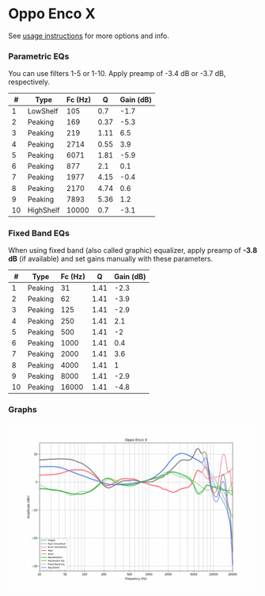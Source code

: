 # Oppo Enco X
See [usage instructions](https://github.com/jaakkopasanen/AutoEq#usage) for more options and info.

### Parametric EQs
You can use filters 1-5 or 1-10. Apply preamp of -3.4 dB or -3.7 dB, respectively.

|   # | Type      |   Fc (Hz) |    Q |   Gain (dB) |
|-----|-----------|-----------|------|-------------|
|   1 | LowShelf  |       105 | 0.7  |        -1.7 |
|   2 | Peaking   |       169 | 0.37 |        -5.3 |
|   3 | Peaking   |       219 | 1.11 |         6.5 |
|   4 | Peaking   |      2714 | 0.55 |         3.9 |
|   5 | Peaking   |      6071 | 1.81 |        -5.9 |
|   6 | Peaking   |       877 | 2.1  |         0.1 |
|   7 | Peaking   |      1977 | 4.15 |        -0.4 |
|   8 | Peaking   |      2170 | 4.74 |         0.6 |
|   9 | Peaking   |      7893 | 5.36 |         1.2 |
|  10 | HighShelf |     10000 | 0.7  |        -3.1 |

### Fixed Band EQs
When using fixed band (also called graphic) equalizer, apply preamp of **-3.8 dB** (if available) and set gains manually with these parameters.

|   # | Type    |   Fc (Hz) |    Q |   Gain (dB) |
|-----|---------|-----------|------|-------------|
|   1 | Peaking |        31 | 1.41 |        -2.3 |
|   2 | Peaking |        62 | 1.41 |        -3.9 |
|   3 | Peaking |       125 | 1.41 |        -2.9 |
|   4 | Peaking |       250 | 1.41 |         2.1 |
|   5 | Peaking |       500 | 1.41 |        -2   |
|   6 | Peaking |      1000 | 1.41 |         0.4 |
|   7 | Peaking |      2000 | 1.41 |         3.6 |
|   8 | Peaking |      4000 | 1.41 |         1   |
|   9 | Peaking |      8000 | 1.41 |        -2.9 |
|  10 | Peaking |     16000 | 1.41 |        -4.8 |

### Graphs
![](./Oppo%20Enco%20X.png)
